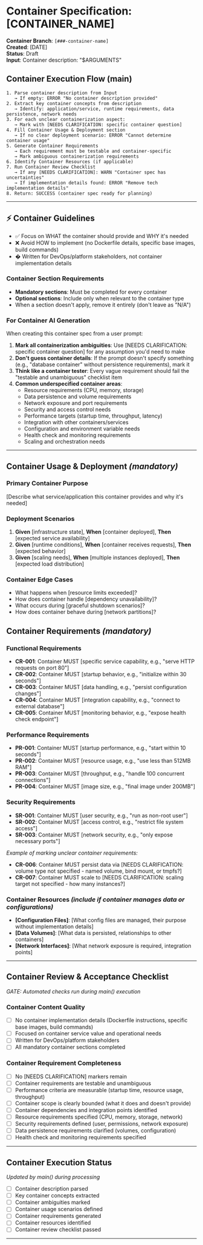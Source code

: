 # Container Specification: [CONTAINER_NAME]

**Container Branch**: `[###-container-name]`  
**Created**: [DATE]  
**Status**: Draft  
**Input**: Container description: "$ARGUMENTS"

## Container Execution Flow (main)
```
1. Parse container description from Input
   → If empty: ERROR "No container description provided"
2. Extract key container concepts from description
   → Identify: application/service, runtime requirements, data persistence, network needs
3. For each unclear containerization aspect:
   → Mark with [NEEDS CLARIFICATION: specific container question]
4. Fill Container Usage & Deployment section
   → If no clear deployment scenario: ERROR "Cannot determine container usage"
5. Generate Container Requirements
   → Each requirement must be testable and container-specific
   → Mark ambiguous containerization requirements
6. Identify Container Resources (if applicable)
7. Run Container Review Checklist
   → If any [NEEDS CLARIFICATION]: WARN "Container spec has uncertainties"
   → If implementation details found: ERROR "Remove tech implementation details"
8. Return: SUCCESS (container spec ready for planning)
```

---

## ⚡ Container Guidelines
- ✅ Focus on WHAT the container should provide and WHY it's needed
- ❌ Avoid HOW to implement (no Dockerfile details, specific base images, build commands)
- � Written for DevOps/platform stakeholders, not container implementation details

### Container Section Requirements
- **Mandatory sections**: Must be completed for every container
- **Optional sections**: Include only when relevant to the container type
- When a section doesn't apply, remove it entirely (don't leave as "N/A")

### For Container AI Generation
When creating this container spec from a user prompt:
1. **Mark all containerization ambiguities**: Use [NEEDS CLARIFICATION: specific container question] for any assumption you'd need to make
2. **Don't guess container details**: If the prompt doesn't specify something (e.g., "database container" without persistence requirements), mark it
3. **Think like a container tester**: Every vague requirement should fail the "testable and unambiguous" checklist item
4. **Common underspecified container areas**:
   - Resource requirements (CPU, memory, storage)
   - Data persistence and volume requirements
   - Network exposure and port requirements
   - Security and access control needs
   - Performance targets (startup time, throughput, latency)
   - Integration with other containers/services
   - Configuration and environment variable needs
   - Health check and monitoring requirements
   - Scaling and orchestration needs

---

## Container Usage & Deployment *(mandatory)*

### Primary Container Purpose
[Describe what service/application this container provides and why it's needed]

### Deployment Scenarios
1. **Given** [infrastructure state], **When** [container deployed], **Then** [expected service availability]
2. **Given** [runtime conditions], **When** [container receives requests], **Then** [expected behavior]
3. **Given** [scaling needs], **When** [multiple instances deployed], **Then** [expected load distribution]

### Container Edge Cases
- What happens when [resource limits exceeded]?
- How does container handle [dependency unavailability]?
- What occurs during [graceful shutdown scenarios]?
- How does container behave during [network partitions]?

## Container Requirements *(mandatory)*

### Functional Requirements
- **CR-001**: Container MUST [specific service capability, e.g., "serve HTTP requests on port 80"]
- **CR-002**: Container MUST [startup behavior, e.g., "initialize within 30 seconds"]  
- **CR-003**: Container MUST [data handling, e.g., "persist configuration changes"]
- **CR-004**: Container MUST [integration capability, e.g., "connect to external database"]
- **CR-005**: Container MUST [monitoring behavior, e.g., "expose health check endpoint"]

### Performance Requirements
- **PR-001**: Container MUST [startup performance, e.g., "start within 10 seconds"]
- **PR-002**: Container MUST [resource usage, e.g., "use less than 512MB RAM"]
- **PR-003**: Container MUST [throughput, e.g., "handle 100 concurrent connections"]
- **PR-004**: Container MUST [image size, e.g., "final image under 200MB"]

### Security Requirements
- **SR-001**: Container MUST [user security, e.g., "run as non-root user"]
- **SR-002**: Container MUST [access control, e.g., "restrict file system access"]
- **SR-003**: Container MUST [network security, e.g., "only expose necessary ports"]

*Example of marking unclear container requirements:*
- **CR-006**: Container MUST persist data via [NEEDS CLARIFICATION: volume type not specified - named volume, bind mount, or tmpfs?]
- **CR-007**: Container MUST scale to [NEEDS CLARIFICATION: scaling target not specified - how many instances?]

### Container Resources *(include if container manages data or configurations)*
- **[Configuration Files]**: [What config files are managed, their purpose without implementation details]
- **[Data Volumes]**: [What data is persisted, relationships to other containers]
- **[Network Interfaces]**: [What network exposure is required, integration points]

---

## Container Review & Acceptance Checklist
*GATE: Automated checks run during main() execution*

### Container Content Quality
- [ ] No container implementation details (Dockerfile instructions, specific base images, build commands)
- [ ] Focused on container service value and operational needs
- [ ] Written for DevOps/platform stakeholders
- [ ] All mandatory container sections completed

### Container Requirement Completeness
- [ ] No [NEEDS CLARIFICATION] markers remain
- [ ] Container requirements are testable and unambiguous  
- [ ] Performance criteria are measurable (startup time, resource usage, throughput)
- [ ] Container scope is clearly bounded (what it does and doesn't provide)
- [ ] Container dependencies and integration points identified
- [ ] Resource requirements specified (CPU, memory, storage, network)
- [ ] Security requirements defined (user, permissions, network exposure)
- [ ] Data persistence requirements clarified (volumes, configuration)
- [ ] Health check and monitoring requirements specified

---

## Container Execution Status
*Updated by main() during processing*

- [ ] Container description parsed
- [ ] Key container concepts extracted
- [ ] Container ambiguities marked
- [ ] Container usage scenarios defined
- [ ] Container requirements generated
- [ ] Container resources identified
- [ ] Container review checklist passed

---

